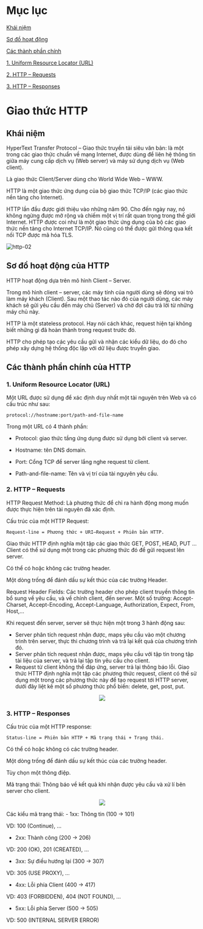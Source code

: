 # Mục lục

[Khái niệm](#khainiem)

[Sơ đồ hoạt động](#sodo)

[Các thành phần chính](#thanhphan)

  [1. Uniform Resource Locator (URL)](#url)
  
  [2. HTTP – Requests](#requests)
  
  [3. HTTP – Responses](#responses)

# Giao thức HTTP 

<a name="khainiem"><a/>
## Khái niệm
HyperText Transfer Protocol – Giao thức truyền tải siêu văn bản: là một trong các giao thức chuẩn về mạng Internet, được dùng để liên hệ thông tin giữa máy cung cấp dịch vụ (Web server) và máy sử dụng dịch vụ (Web client).

Là giao thức Client/Server dùng cho World Wide Web – WWW.

HTTP là một giao thức ứng dụng của bộ giao thức TCP/IP (các giao thức nền tảng cho Internet).

HTTP lần đầu được giới thiệu vào những năm 90. Cho đến ngày nay, nó không ngừng được mở rộng và chiếm một vị trí rất quan trọng trong thế giới Internet. HTTP được coi như là một giao thức ứng dụng của bộ các giao thức nền tảng cho Internet TCP/IP. Nó cũng có thể được gửi thông qua kết nối TCP được mã hóa TLS.
  
![http-02](https://user-images.githubusercontent.com/111716161/186067978-1ff23cd1-a33c-4f5f-96bf-04c9b4700134.png)

<a name="sodo"></a>
## Sơ đồ hoạt động của HTTP
HTTP hoạt động dựa trên mô hình Client – Server.

Trong mô hình client – server, các máy tính của người dùng sẽ đóng vai trò làm máy khách (Client). Sau một thao tác nào đó của người dùng, các máy khách sẽ gửi yêu cầu đến máy chủ (Server) và chờ đợi câu trả lời từ những máy chủ này.

HTTP là một stateless protocol. Hay nói cách khác, request hiện tại không biết những gì đã hoàn thành trong request trước đó.

HTTP cho phép tạo các yêu cầu gửi và nhận các kiểu dữ liệu, do đó cho phép xây dựng hệ thống độc lập với dữ liệu được truyển giao.
 
<a name="thanhphan"></a>
## Các thành phần chính của HTTP

<a name="url"><a/>
### 1. Uniform Resource Locator (URL)
  
Một URL được sử dụng để xác định duy nhất một tài nguyên trên Web và có cấu trúc như sau:
```
protocol://hostname:port/path-and-file-name
```
Trong một URL có 4 thành phần:
- Protocol: giao thức tầng ứng dụng được sử dụng bởi client và server.
- Hostname: tên DNS domain.
- Port: Cổng TCP để server lắng nghe request từ client.
- Path-and-file-name: Tên và vị trí của tài nguyên yêu cầu.

  <a name="requests"><a/>
### 2. HTTP – Requests
HTTP Request Method: Là phương thức để chỉ ra hành động mong muốn được thực hiện trên tài nguyên đã xác định.

Cấu trúc của một HTTP Request:
```
Request-line = Phương thức + URI–Request + Phiên bản HTTP.
```
Giao thức HTTP định nghĩa một tập các giao thức GET, POST, HEAD, PUT … Client có thể sử dụng một trong các phương thức đó để gửi request lên server.

Có thể có hoặc không các trường header.

Một dòng trống để đánh dấu sự kết thúc của các trường Header.

Request Header Fields: Các trường header cho phép client truyền thông tin bổ sung về yêu cầu, và về chính client, đến server. Một số trường: Accept-Charset, Accept-Encoding, Accept-Language, Authorization, Expect, From, Host,…

Khi request đến server, server sẽ thực hiện một trong 3 hành động sau:
- Server phân tích request nhận được, maps yêu cầu vào một chương trình trên server, thực thi chương trình và trả lại kết quả của chương trình đó.
- Server phân tích request nhận được, maps yêu cầu với tập tin trong tập tài liệu của server, và trả lại tập tin yêu cầu cho client.
- Request từ client không thể đáp ứng, server trả lại thông báo lỗi.
Giao thức HTTP định nghĩa một tập các phương thức request, client có thể sử dụng một trong các phương thức này để tạo request tới HTTP server, dưới đây liệt kê một số phương thức phổ biến: delete, get, post, put.
    
<p align="center">
  <img src ="https://user-images.githubusercontent.com/111716161/186068294-9256d038-b326-48d5-9790-bd2fd1607b3d.png"/>
    </p>
    
<a name="responses"><a/>
### 3. HTTP – Responses
  
Cấu trúc của một HTTP response:
```
Status-line = Phiên bản HTTP + Mã trạng thái + Trạng thái.
```
Có thể có hoặc không có các trường header.

Một dòng trống để đánh dấu sự kết thúc của các trường header.

Tùy chọn một thông điệp.

Mã trạng thái: Thông báo về kết quả khi nhận được yêu cầu và xử lí bên server cho client.
          
<p align="center">
  <img src ="https://user-images.githubusercontent.com/111716161/186068600-0a9634d2-b4ed-486b-b4fe-74d2d67155be.png"/>
    </p>
Các kiểu mã trạng thái:
- 1xx: Thông tin (100 -> 101)

VD: 100 (Continue), …
- 2xx: Thành công (200 -> 206)

VD: 200 (OK), 201 (CREATED), …
- 3xx: Sự điều hướng lại (300 -> 307)

VD: 305 (USE PROXY), …
- 4xx: Lỗi phía Client (400 -> 417)

VD: 403 (FORBIDDEN), 404 (NOT FOUND), …
- 5xx: Lỗi phía Server (500 -> 505)

VD: 500 (INTERNAL SERVER ERROR)
